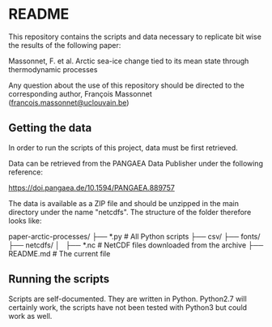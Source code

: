 # README

This repository contains the scripts and data necessary to replicate bit wise the results of the following paper:

Massonnet, F. et al. Arctic sea-ice change tied to its mean state through thermodynamic processes

Any question about the use of this repository should be directed to the corresponding author, François Massonnet (francois.massonnet@uclouvain.be)

## Getting the data

In order to run the scripts of this project, data must be first retrieved. 

Data can be retrieved from the PANGAEA Data Publisher under the following reference:

https://doi.pangaea.de/10.1594/PANGAEA.889757

The data is available as a ZIP file and should be unzipped in the main directory under the name "netcdfs". The structure of the folder therefore looks like:

paper-arctic-processes/
├── *.py        # All Python scripts
├── csv/
├── fonts/
├── netcdfs/
│   ├── *.nc    # NetCDF files downloaded from the archive
├── README.md   # The current file

## Running the scripts

Scripts are self-documented. They are written in Python. Python2.7 will certainly work, the scripts have not been tested with Python3 but could work as well.

